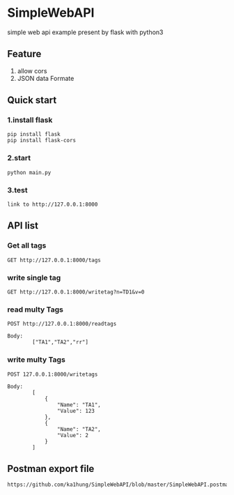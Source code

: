 # SimpleWebAPI

simple web api example present by flask with python3

## Feature

1. allow cors
2. JSON data Formate

## Quick start

### 1.install flask

    pip install flask
    pip install flask-cors

### 2.start

    python main.py

### 3.test

    link to http://127.0.0.1:8000

## API list

### Get all tags

    GET http://127.0.0.1:8000/tags

### write single tag

    GET http://127.0.0.1:8000/writetag?n=TD1&v=0

### read multy Tags

    POST http://127.0.0.1:8000/readtags

    Body: 
            ["TA1","TA2","rr"]

### write multy Tags

    POST 127.0.0.1:8000/writetags
    
    Body:
            [
                {
                    "Name": "TA1",
                    "Value": 123
                },
                {
                    "Name": "TA2",
                    "Value": 2
                }
            ]

## Postman export file

    https://github.com/ka1hung/SimpleWebAPI/blob/master/SimpleWebAPI.postman_collection.json
